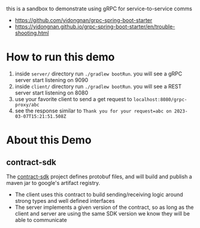 this is a sandbox to demonstrate using gRPC for service-to-service comms

- https://github.com/yidongnan/grpc-spring-boot-starter
- https://yidongnan.github.io/grpc-spring-boot-starter/en/trouble-shooting.html

# How to run this demo
1. inside `server/` directory run `./gradlew bootRun`. you will see a gRPC server start listening on 9090
2. inside `client/` directory run `./gradlew bootRun`. you will see a REST server start listening on 8080
3. use your favorite client to send a get request to `localhost:8080/grpc-proxy/abc`
4. see the response similar to `Thank you for your request=abc on 2023-03-07T15:21:51.508Z`

# About this Demo
## contract-sdk
The [contract-sdk](./contract-sdk) project defines protobuf files, and will build and publish a maven jar to google's artifact registry.

- The client uses this contract to build sending/receiving logic around strong types and well defined interfaces
- The server implements a given version of the contract, so as long as the client and server are using the same SDK version we know they will be able to communicate
